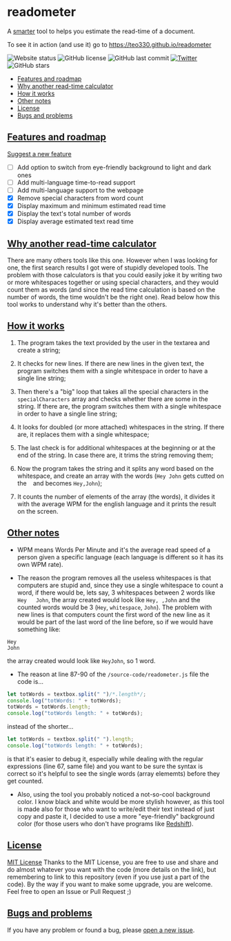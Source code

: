 # readometer
A [smarter](#why-another-read-time-calculator) tool to helps you estimate the read-time of a document.

To see it in action (and use it) go to https://teo330.github.io/readometer

<img alt="Website status" src="https://img.shields.io/website?down_color=critical&down_message=down&up_color=success&up_message=up&url=https%3A%2F%2Fteo330.github.io%2Freadometer"> <img alt="GitHub license" src="https://img.shields.io/github/license/teo330/readometer"> <img alt="GitHub last commit" src="https://img.shields.io/github/last-commit/teo330/readometer"> <a href="https://twitter.com/intent/tweet?text=Wow:&url=https%3A%2F%2Fgithub.com%2Fteo330%2Freadometer"><img alt="Twitter" src="https://img.shields.io/twitter/url?style=social&url=https%3A%2F%2Fgithub.com%2Fteo330%2Freadometer"></a> <img alt="GitHub stars" src="https://img.shields.io/github/stars/teo330/readometer?style=social">

* [Features and roadmap](#features-and-roadmap)
* [Why another read-time calculator](why-another-read-time-calculator)
* [How it works](#how-it-works)
* [Other notes](#other-notes)
* [License](#license)
* [Bugs and problems](#bugs-and-problems)

## [Features and roadmap](#features-and-roadmap)
[Suggest a new feature](https://github.com/teo330/readometer/issues/new)
- [ ] Add option to switch from eye-friendly background to light and dark ones
- [ ] Add multi-language time-to-read support
- [ ] Add multi-language support to the webpage
- [x] Remove special characters from word count
- [x] Display maximum and minimum estimated read time
- [x] Display the text's total number of words
- [x] Display average estimated text read time

## [Why another read-time calculator](#why-another-read-time-calculator)
There are many others tools like this one.
However when I was looking for one, the first search results I got were of stupidly developed tools.
The problem with those calculators is that you could easily joke it by writing two or more whitespaces together or using special characters, and they would count them as words (and since the read time calculation is based on the number of words, the time wouldn't be the right one).
Read below how this tool works to understand why it's better than the others.

## [How it works](#how-it-works)
1. The program takes the text provided by the user in the textarea and create a string;

2. It checks for new lines. If there are new lines in the given text, the program switches them with a single whitespace in order to have a single line string;

3. Then there's a "big" loop that takes all the special characters in the `specialCharacters` array and checks whether there are some in the string. If there are, the program switches them with a single whitespace in order to have a single line string;

4. It looks for doubled (or more attached) whitespaces in the string. If there are, it replaces them with a single whitespace;

5. The last check is for additional whitespaces at the beginning or at the end of the string. In case there are, it trims the string removing them;

6. Now the program takes the string and it splits any word based on the whitespace, and create an array with the words (`Hey John` gets cutted on the ` ` and becomes `Hey,John`);

6. It counts the number of elements of the array (the words), it divides it with the average WPM for the english language and it prints the result on the screen.

## [Other notes](#other-notes)

* WPM means Words Per Minute and it's the average read speed of a person given a specific language (each language is different so it has its own WPM rate).

* The reason the program removes all the useless whitespaces is that computers are stupid and, since they use a single whitespace to count a word, if there would be, lets say, 3 whitespaces between 2 words like `Hey   John`, the array created would look like `Hey, ,John` and the counted words would be 3 (`Hey`, `whitespace`, `John`).
The problem with new lines is that computers count the first word of the new line as it would be part of the last word of the line before, so if we would have something like:
```
Hey
John
```
the array created would look like `HeyJohn`, so 1 word.

* The reason at line 87-90 of the `/source-code/readometer.js` file the code is...
```javascript
let totWords = textbox.split(" ")/*.length*/;
console.log("totWords: " + totWords);
totWords = totWords.length;
console.log("totWords length: " + totWords);
```
instead of the shorter...
```javascript
let totWords = textbox.split(" ").length;
console.log("totWords length: " + totWords);
```
is that it's easier to debug it, especially while dealing with the regular expressions (line 67, same file) and you want to be sure the syntax is correct so it's helpful to see the single words (array elememts) before they get counted.

* Also, using the tool you probably noticed a not-so-cool background color.
I know black and white would be more stylish however, as this tool is made also for those who want to write/edit their text instead of just copy and paste it, I decided to use a more "eye-friendly" background color (for those users who don't have programs like [Redshift](https://github.com/jonls/redshift)).

## [License](#license)
[MIT License](https://github.com/teo330/readometer/blob/master/LICENSE)
Thanks to the MIT License, you are free to use and share and do almost whatever you want with the code (more details on the link), but remembering to link to this repository (even if you use just a part of the code).
By the way if you want to make some upgrade, you are welcome. Feel free to open an Issue or Pull Request ;)

## [Bugs and problems](#bugs-and-problems)
If you have any problem or found a bug, please [open a new issue](https://github.com/teo330/readometer/issues/new).
